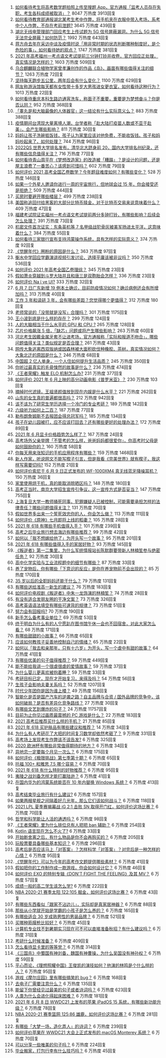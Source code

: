 1. [如何看待考生将高考数学题拍照上传至搜题 App，官方通报「监考人员存在失职，考生各科成绩被取消」？](https://www.zhihu.com/question/463826989) 8047 万热度 3913回复
1. [如何看待教育部通报湖北某考生考中作弊，将手机夹在衣服中带入考场，系考中个人作弊，不存在考前泄题?](https://www.zhihu.com/question/463998872) 3645 万热度 439回复
1. [湖北无线电管理部门回应考生上传试题为 5G 信号屏蔽漏洞，为什么 5G 信号无法完全屏蔽？如何防范？](https://www.zhihu.com/question/463853973) 1992 万热度 643回复
1. [蒋方舟去年在采访中谈及疫情时说「用非常时期的状态判断哪种制度好，是个危险的事」，如何看待她的观点？](https://www.zhihu.com/question/463907909) 1747 万热度 381回复
1. [2021 年高考福州一考点语文考试提前三分钟打铃并收卷，官方回应正处理，真实情况是怎样的？](https://www.zhihu.com/question/463603842) 1603 万热度 509回复
1. [乌合麒麟联合植物学家曾孝濂创作的作品《岛》，画面有哪些值得关注的细节？](https://www.zhihu.com/question/463946010) 1263 万热度 72回复
1. [坚持每天跑步五公里，两年后会有什么变化？](https://www.zhihu.com/question/418315082) 1100 万热度 629回复
1. [网友称游泳馆每天都有女性带十多岁大男孩进女更衣室，如何看待这种行为？](https://www.zhihu.com/question/463887838) 1013 万热度 22回复
1. [如何看待重庆本科生路边通宵洗车，称面子不重要，重要是为梦想奋斗？你是否认同？](https://www.zhihu.com/question/463828183) 952 万热度 368回复
1. [「睾丸是和大脑最像的人体器官」这一结论有什么实际意义么？](https://www.zhihu.com/question/463156456) 883 万热度 388回复
1. [疫情期间台湾现大量离境人潮，台学者称「赴大陆打疫苗人数或不亚于赴美」，会产生哪些影响？](https://www.zhihu.com/question/463915254) 811 万热度 30回复
1. [妈妈让孩子洗碗抵饭钱，孩子认为家里应该对他免费，不能收饭钱。孩子和妈妈吵起来了，如何处理？](https://www.zhihu.com/question/463356821) 744 万热度 96回复
1. [2022QS 世界大学排名发布，清华北大跻身前 20，国内大学排名创纪录，还有哪些信息值得关注？](https://www.zhihu.com/question/463988313) 716 万热度 77回复
1. [如何看待青山周平在《梦想改造家》的改造被「糟蹋」？是设计的问题，还是屋主浪费了一番苦心？该感到可惜吗？](https://www.zhihu.com/question/462730740) 602 万热度 79回复
1. [如何评价 2021 高考全国乙卷数学？今年题目难度如何？有哪些变化？](https://www.zhihu.com/question/463681824) 528 万热度 146回复
1. [如果一个外星人邀请你进行一周的宇宙旅行，但地球会过 15 年，你会接受还是拒绝？](https://www.zhihu.com/question/463336626) 509 万热度 444回复
1. [买房时要避开哪些楼层？](https://www.zhihu.com/question/447920355) 499 万热度 238回复
1. [美国称追回付给黑客的大部分比特币赎金，对于比特币交易来说意味着什么？](https://www.zhihu.com/question/463845692) 409 万热度 47回复
1. [福建考试院证实福州一考点语文考试提前两分多钟打铃，有哪些影响？后续会怎么处理？](https://www.zhihu.com/question/463943012) 391 万热度 73回复
1. [机密文件首次证实：东条英机等 7 名甲级战犯骨灰被美军扬进太平洋，这意味着什么？](https://www.zhihu.com/question/463707211) 384 万热度 55回复
1. [如何看待三家银行宣布支持鸿蒙操作系统，具有怎样的实际意义？](https://www.zhihu.com/question/463778303) 374 万热度 92回复
1. [《觉醒年代》圈粉的原因是什么？](https://www.zhihu.com/question/460648920) 363 万热度 97回复
1. [衡水中学回应学霸演讲视频引发讨论，选择平庸该被非议吗？](https://www.zhihu.com/question/462967509) 350 万热度 536回复
1. [如何评价 2021 年高考全国乙卷理综？](https://www.zhihu.com/question/463841934) 345 万热度 23回复
1. [假如萧炎穿越到斗罗大陆并且和唐三是双胞胎会怎样？](https://www.zhihu.com/question/462157366) 336 万热度 23回复
1. [如何评价 Na ï ve UI?](https://www.zhihu.com/question/463736268) 333 万热度 32回复
1. [6 月 7 日广东新增 19 例本土确诊，目前防疫情况如何？确诊病例还会有所增加吗？](https://www.zhihu.com/question/463806780) 313 万热度 40回复
1. [工作 3 年和读研 3 年，会有哪些差距？您觉得哪个更值得？](https://www.zhihu.com/question/463621272) 312 万热度 180回复
1. [老师常说的「没带就是没写」合理吗？](https://www.zhihu.com/question/457033055) 301 万热度 1175回复
1. [王小波到底是什么样的存在？](https://www.zhihu.com/question/27333174) 299 万热度 124回复
1. [人的大脑相当于什么水平的 GPU 和 CPU ?](https://www.zhihu.com/question/404006982) 265 万热度 128回复
1. [芯片价格飙涨 5 倍，「缺芯」问题或将产生哪些影响？](https://www.zhihu.com/question/463574415) 263 万热度 60回复
1. [河北考生因戴金属牙套不让进考场，官方通报称「实际和报道不吻合」，哪些问题值得关注？类似规定是否合理？](https://www.zhihu.com/question/463806366) 261 万热度 43回复
1. [网传大象逃离西双版纳或因森林被大面积砍伐种橡胶、茶树，真实情况如何？大象北迁的原因是什么？](https://www.zhihu.com/question/463575906) 246 万热度 68回复
1. [中国超 2 亿人单身，一个人住如何提升生活品质？](https://www.zhihu.com/question/455461691) 245 万热度 350回复
1. [你听过最真实的毛骨悚然的故事是什么？](https://www.zhihu.com/question/458168131) 236 万热度 474回复
1. [《王者荣耀》触发 ELO 机制怎么办?](https://www.zhihu.com/question/341453743) 231 万热度 377回复
1. [如何评价 2021 年 6 月上映的高分动画电影《普罗米亚》？](https://www.zhihu.com/question/462217273) 230 万热度 103回复
1. [摘掉时代滤镜，王祖贤颜值放到现在内娱是什么水平？](https://www.zhihu.com/question/460820502) 221 万热度 262回复
1. [山东的女生真的普遍都很高吗？](https://www.zhihu.com/question/389402145) 212 万热度 942回复
1. [该不该为了研究生学历选择一个冷门的专业考研？](https://www.zhihu.com/question/458850143) 189 万热度 142回复
1. [六级听力如何上二百？](https://www.zhihu.com/question/361688103) 187 万热度 77回复
1. [勒布朗詹姆斯不去报团会得总冠军吗？](https://www.zhihu.com/question/454555704) 185 万热度 134回复
1. [孩子在幼儿园被打，应不应该打回去？还有哪些更好的处理办法？](https://www.zhihu.com/question/462300016) 172 万热度 89回复
1. [2021 年 6 月显卡价格趋势怎么样了？](https://www.zhihu.com/question/462608710) 167 万热度 24回复
1. [高考场外父亲举牌「不管考的怎么样，爸爸妈妈都很爱你」，你高考时父母是如何鼓励你的？](https://www.zhihu.com/question/463920865) 160 万热度 58回复
1. [你每天用来涨知识的手机应用程序有哪些？](https://www.zhihu.com/question/22043338) 159 万热度 1468回复
1. [新人作家，听说网文不能写楔子引言，但是我看《完美世界》就有楔子，我这样写需要切吗?](https://www.zhihu.com/question/463814502) 152 万热度 21回复
1. [如何评价索尼于 6 月 9 日正式发布的 WF-1000XM4 真无线蓝牙降噪耳机？](https://www.zhihu.com/question/463984969) 150 万热度 36回复
1. [家里使用烘干机，真的能取消晾晒区吗？](https://www.zhihu.com/question/450607143) 148 万热度 180回复
1. [高考正当时，南京大学招生宣传引争议，这一宣传方式是否妥当？](https://www.zhihu.com/question/463702038) 147 万热度 755回复
1. [上海复旦大学一教师捅死同事，犯罪嫌疑人已被控制，可能需要承担怎样的法律责任？哪些问题值得关注？](https://www.zhihu.com/question/463773359) 131 万热度 70回复
1. [假如世界多出来一个誓死效忠你的人，你会怎么做？](https://www.zhihu.com/question/462848357) 113 万热度 111回复
1. [如何评价《原神》七月即将上线的稻妻？](https://www.zhihu.com/question/463180681) 105 万热度 28回复
1. [2021 年 618 有哪些手机值得入手？](https://www.zhihu.com/question/457255298) 101 万热度 239回复
1. [高考之后毕业旅行想去海边有哪些推荐？](https://www.zhihu.com/question/459020761) 99 万热度 42回复
1. [如何以「我不想嫁给他了」为开头写一个故事？](https://www.zhihu.com/question/450473110) 95 万热度 201回复
1. [2021 年 618 有哪些值得入手的家居好物？](https://www.zhihu.com/question/460447642) 93 万热度 145回复
1. [《叛逆者》第一二集里，为什么军统情报站长陈默群要带新人林楠笙参与绝密任务？](https://www.zhihu.com/question/463747393) 92 万热度 30回复
1. [高中化学实验与工业流程题中的细节有哪些？](https://www.zhihu.com/question/383773565) 87 万热度 33回复
1. [养了宠物后，你有哪些「下意识的反应」是你在养宠物前不会出现的？](https://www.zhihu.com/question/461963889) 85 万热度 170回复
1. [35 岁以后的全职妈妈还能干什么？](https://www.zhihu.com/question/434588539) 79 万热度 131回复
1. [有哪些送给准高一新生的建议？](https://www.zhihu.com/question/49779691) 76 万热度 183回复
1. [如何评价电视剧《叛逆者》中朱一龙饰演的林楠笙？](https://www.zhihu.com/question/463814765) 74 万热度 28回复
1. [有没有适合发朋友圈的干净文案？](https://www.zhihu.com/question/427302918) 73 万热度 326回复
1. [高考英语语法填空有哪些可速背的规律？](https://www.zhihu.com/question/20972652) 73 万热度 51回复
1. [努力会有回报吗?](https://www.zhihu.com/question/463349335) 70 万热度 190回复
1. [新手怎么备考事业单位？](https://www.zhihu.com/question/434514549) 69 万热度 53回复
1. [终于明白为什么有的人宁愿趴在图书馆午休一会也不回宿舍，对此大家怎么看？](https://www.zhihu.com/question/456455985) 68 万热度 171回复
1. [有哪些甜甜的小故事？](https://www.zhihu.com/question/267054901) 66 万热度 65回复
1. [应该如何教孩子妥善地控制自己的情绪？](https://www.zhihu.com/question/382636157) 65 万热度 22回复
1. [如何以「我去和亲那年，只有十六岁」为开头，写一个虐中有甜的故事？](https://www.zhihu.com/question/437988845) 64 万热度 41回复
1. [有哪些优美的句子值得推荐？](https://www.zhihu.com/question/459600599) 59 万热度 449回复
1. [能不能给我讲一个很虐很虐的爱情故事？](https://www.zhihu.com/question/361817732) 59 万热度 37回复
1. [为什么婴儿更喜欢被抱着睡？](https://www.zhihu.com/question/454465321) 59 万热度 33回复
1. [考研目标已定，现在才开始复习，来得及吗？](https://www.zhihu.com/question/463136813) 54 万热度 56回复
1. [生孩子会影响夫妻关系吗？](https://www.zhihu.com/question/369792300) 52 万热度 1207回复
1. [时代少年团你是因为谁上楼？](https://www.zhihu.com/question/463419353) 49 万热度 156回复
1. [智能化是否是国产汽车的逆袭之路？自主品牌与合资 / 国外品牌的竞争中，该如何破局？是否有差异化竞争路线？](https://www.zhihu.com/question/436854466) 27 万热度 30回复
1. [有哪些文艺到爆炸的句子？](https://www.zhihu.com/question/308829198) 24 万热度 11757回复
1. [目前为止你见过画质最震撼的 PC 游戏是什么？](https://www.zhihu.com/question/334549140) 22 万热度 183回复
1. [2021 高考后推荐买什么样的手机？](https://www.zhihu.com/question/460386683) 21 万热度 85回复
1. [2021 年 618 买护肤品有哪些建议和推荐？](https://www.zhihu.com/question/397144646) 14 万热度 34回复
1. [为什么有人考研花了大把的时间复习数学却依然考砸了？](https://www.zhihu.com/question/390760713) 9 万热度 331回复
1. [高考场上发现考生作弊该不该告发?](https://www.zhihu.com/question/463567379) 6 万热度 325回复
1. [2020 欧洲杯有哪些非常值得期待的地方？](https://www.zhihu.com/question/463813116) 6 万热度 34回复
1. [异地恋一定要每个月见一次么？](https://www.zhihu.com/question/459310231) 6 万热度 175回复
1. [如何评价《极限挑战》第七季第十期？](https://www.zhihu.com/question/463503577) 6 万热度 65回复
1. [托福 100+ 和雅思 7.5 哪个容易？](https://www.zhihu.com/question/26489793) 6 万热度 70回复
1. [2021 年 618 有什么特别的好物推荐？](https://www.zhihu.com/question/461478895) 6 万热度 95回复
1. [夷陵之战刘备怎样才能打赢陆逊？](https://www.zhihu.com/question/463713654) 6 万热度 41回复
1. [在国内华为的鸿蒙系统能否在 10 年内替换 Windows 系统？](https://www.zhihu.com/question/462366986) 6 万热度 413回复
1. [高考结束毕业旅行有什么建议?](https://www.zhihu.com/question/459962607) 6 万热度 157回复
1. [如果两艘星舰之间隔着好几光年，那么它们该如何战斗？](https://www.zhihu.com/question/462878987) 6 万热度 118回复
1. [2021 LPL 夏季赛揭幕战 iG 2:1 击败 SN 取得开门红，如何评价这场比赛？](https://www.zhihu.com/question/463732484) 6 万热度 70回复
1. [哲学和科学能让人活的通透吗？](https://www.zhihu.com/question/463258300) 6 万热度 98回复
1. [《王者荣耀》里为什么排位总有人把把 ban 辅助？](https://www.zhihu.com/question/461168119) 6 万热度 254回复
1. [Kotlin 语言现在怎么不火了?](https://www.zhihu.com/question/461471019) 6 万热度 33回复
1. [开始断舍离之后，有什么物品是你不会再购买的？](https://www.zhihu.com/question/457895008) 6 万热度 205回复
1. [玩股票要具备哪些基本知识？](https://www.zhihu.com/question/19807409) 6 万热度 296回复
1. [高考后是否应该马上「对答案」？怎样科学「对答案」？对完后是一种怎样的心情？](https://www.zhihu.com/question/463614773) 6 万热度 95回复
1. [《觉醒年代》可以为今年的高考作文题提供哪些素材？](https://www.zhihu.com/question/463608592) 6 万热度 41回复
1. [假如把你的工作制作成一款游戏，你会如何设计它？](https://www.zhihu.com/question/462775862) 6 万热度 46回复
1. [如何评价 EXO 的特别专辑《DON'T FIGHT THE FEELING》及其 MV？](https://www.zhihu.com/question/458831246) 6 万热度 57回复
1. [成绩一般的高二学生该怎么学?](https://www.zhihu.com/question/463170914) 6 万热度 222回复
1. [NBA 2020-21 赛季太阳 122:105 掘金，如何评价这场比赛？](https://www.zhihu.com/question/463814681) 6 万热度 43回复
1. [有哪些东西看似「跟家不沾边儿」，实际却是真家居神器？](https://www.zhihu.com/question/454606011) 6 万热度 88回复
1. [那些从小学就开始是学霸的小孩子是怎么养的？](https://www.zhihu.com/question/427567462) 6 万热度 165回复
1. [有哪些适合 30 岁成熟男性的男装品牌？](https://www.zhihu.com/question/265777777) 6 万热度 521回复
1. [买哪种筋膜枪比较好？](https://www.zhihu.com/question/376327980) 6 万热度 45回复
1. [计算机专业找不到暑期实习现在可不可以直接准备秋招？有什么建议吗？](https://www.zhihu.com/question/459194394) 6 万热度 31回复
1. [考研什么时候准备？](https://www.zhihu.com/question/46869085) 6 万热度 409回复
1. [怎么看待显卡里的等等党？](https://www.zhihu.com/question/448323212) 6 万热度 314回复
1. [《三国杀》中蜀国有神刘备，魏国有神曹操，为什么吴国没有神孙权？](https://www.zhihu.com/question/463422109) 6 万热度 59回复
1. [平心而论，《理想照耀中国》王俊凯的演技如何？他演的林鸣是个什么样的人？](https://www.zhihu.com/question/463762791) 6 万热度 95回复
1. [游戏《摩尔庄园》里有哪些搞笑的 bug？](https://www.zhihu.com/question/463178196) 6 万热度 168回复
1. [去电子厂需要注意什么？](https://www.zhihu.com/question/455726048) 6 万热度 135回复
1. [能留下你曾经见过最美的句子或者诗词吗？](https://www.zhihu.com/question/459338437) 6 万热度 623回复
1. [人类为什么会进化得起床困难？](https://www.zhihu.com/question/463105583) 6 万热度 181回复
1. [2021 年 6 月 8 日 WWDC21 上发布的苹果 iPadOS 15 系统，有哪些新功能升级？](https://www.zhihu.com/question/463792155) 6 万热度 78回复
1. [NBA 2020-21 赛季篮网 125:86 雄鹿，如何评价这场比赛？](https://www.zhihu.com/question/463800490) 6 万热度 281回复
1. [有哪些「大梦一场，造化弄人」的诗词？](https://www.zhihu.com/question/446679548) 6 万热度 239回复
1. [如何评价苹果在 WWDC21 大会上正式发布的 macOS Monterey 系统？](https://www.zhihu.com/question/463794403) 6 万热度 70回复
1. [可以分享一些唯美的句子吗？](https://www.zhihu.com/question/462072956) 6 万热度 224回复
1. [毕业搬家，打包行李有什么技巧吗？](https://www.zhihu.com/question/462408502) 6 万热度 45回复